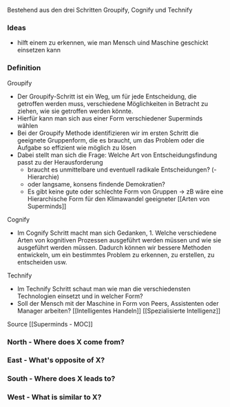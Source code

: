 Bestehend aus den drei Schritten Groupify, Cognify und Technify

### Ideas
* hilft einem zu erkennen, wie man Mensch uind Maschine geschickt einsetzen kann


### Definition 
 Groupify
-   Der Groupify-Schritt ist ein Weg, um für jede Entscheidung, die getroffen werden muss, verschiedene Möglichkeiten in Betracht zu ziehen, wie sie getroffen werden könnte.
-   Hierfür kann man sich aus einer Form verschiedener Superminds wählen
-   Bei der Groupify Methode identifizieren wir im ersten Schritt die geeignete Gruppenform, die es braucht, um das Problem oder die Aufgabe so effizient wie möglich zu lösen
-   Dabei stellt man sich die Frage: Welche Art von Entscheidungsfindung passt zu der Herausforderung
    -   braucht es unmittelbare und eventuell radikale Entscheidungen? (- Hierarchie)
    -   oder langsame, konsens findende Demokratien?
    -   Es gibt keine gute oder schlechte Form von Gruppen → zB wäre eine Hierarchische Form für den Klimawandel geeigneter
[[Arten von Superminds]]

Cognify
-   Im Cognify Schritt macht man sich Gedanken, 1. Welche verschiedene Arten von kognitiven Prozessen ausgeführt werden müssen und wie sie ausgeführt werden müssen. Dadurch können wir bessere Methoden entwickeln, um ein bestimmtes Problem zu erkennen, zu erstellen, zu entscheiden usw.

Technify
-   Im Technify Schritt schaut man wie man die verschiedensten Technologien einsetzt und in welcher Form?
-   Soll der Mensch mit der Maschine in Form von Peers, Assistenten oder Manager arbeiten? 
[[Intelligentes Handeln]] [[Spezialisierte Intelligenz]] 

Source [[Superminds - MOC]]

### North - Where does X come from?

### East - What's opposite of X?

### South - Where does X leads to?

### West - What is similar to X?
